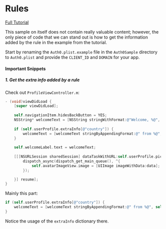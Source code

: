 # Rules 

[Full Tutorial](https://auth0.com/docs/quickstart/native/ios-objc/06-rules)

This sample on itself does not contain really valuable content; however, the only piece of code that we can stand out is how to get the information added by the rule in the example from the tutorial.

Start by renaming the `Auth0.plist.example` file in the `Auth0Sample` directory to `Auth0.plist` and provide the `CLIENT_ID` and `DOMAIN` for your app.

#### Important Snippets

##### 1. Get the extra info added by a rule

Check out `ProfileViewController.m`:

```objective-c
- (void)viewDidLoad {
    [super viewDidLoad];
    
    self.navigationItem.hidesBackButton = YES;
    NSString* welcomeText = [NSString stringWithFormat:@"Welcome, %@", self.userProfile.name];
    
    if (self.userProfile.extraInfo[@"country"]) {
        welcomeText = [welcomeText stringByAppendingFormat:@" from %@", self.userProfile.extraInfo[@"country"]];
    }
    
    self.welcomeLabel.text = welcomeText;
    
    [[[NSURLSession sharedSession] dataTaskWithURL:self.userProfile.picture completionHandler:^(NSData * _Nullable data, NSURLResponse * _Nullable response, NSError * _Nullable error) {
        dispatch_async(dispatch_get_main_queue(), ^{
            self.avatarImageView.image = [UIImage imageWithData:data];
        });

    }] resume];
}
```

Mainly this part:

```objective-c
if (self.userProfile.extraInfo[@"country"]) {
    welcomeText = [welcomeText stringByAppendingFormat:@" from %@", self.userProfile.extraInfo[@"country"]];
}
```

Notice the usage of the `extraInfo` dictionary there.